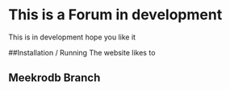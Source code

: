 # This is a Forum in development
This is in development hope you like it

##Installation / Running
The website likes to 

## Meekrodb Branch